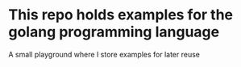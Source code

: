 # This repo holds examples for the golang programming language

A small playground where I store examples for later reuse
